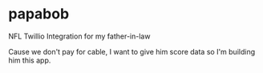 # papabob
NFL Twillio Integration for my father-in-law



Cause we don't pay for cable, I want to give him score data so I'm building him this app.
